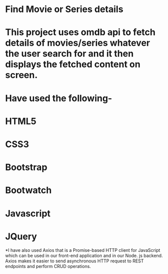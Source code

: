 # Find Movie or Series details
# This project uses omdb api to fetch details of movies/series whatever the user search for and it then displays the fetched content on screen.
# Have used the following-
# HTML5
# CSS3
# Bootstrap
# Bootwatch
# Javascript 
# JQuery

*I have also used Axios that is a Promise-based HTTP client for JavaScript which can be used in our front-end application and in our Node. js backend. Axios makes it easier to send asynchronous HTTP request to REST endpoints and perform CRUD operations.
